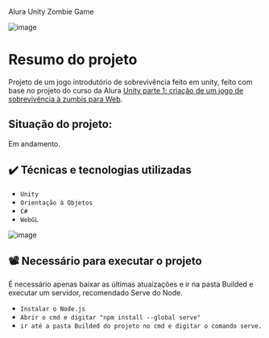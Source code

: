 Alura Unity Zombie Game

![image](https://user-images.githubusercontent.com/78986028/236708382-8b9f6a29-b0b1-48cc-9392-829fc7ea3554.png)

# Resumo do projeto
Projeto de um jogo introdutório de sobrevivência feito em unity, feito com base no projeto do curso da Alura [Unity parte 1: criação de um jogo de sobrevivência à zumbis para Web](https://cursos.alura.com.br/course/criacao-de-jogos-com-unity).
</br> <h2>Situação do projeto: </h2>Em andamento.

## ✔️ Técnicas e tecnologias utilizadas
- ``Unity`` 
- ``Orientação à Objetos``  
- ``C#`` 
- ``WebGL``

![image](https://user-images.githubusercontent.com/78986028/235534594-a482bdd8-380c-4f62-a0f4-920e61dfc33c.png)


## 📽️ Necessário para executar o projeto
É necessário apenas baixar as últimas atuaizações e ir na pasta Builded e executar um servidor, recomendado Serve do Node.

- ``Instalar o Node.js``
- ``Abrir o cmd e digitar "npm install --global serve"``
- ``ir até a pasta Builded do projeto no cmd e digitar o comando serve.`` 